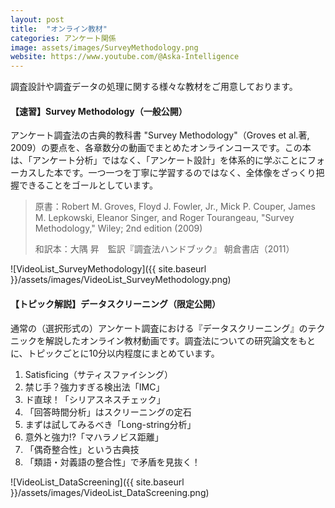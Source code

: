 ```yaml
---
layout: post
title:  "オンライン教材"
categories: アンケート関係
image: assets/images/SurveyMethodology.png
website: https://www.youtube.com/@Aska-Intelligence
---
```

調査設計や調査データの処理に関する様々な教材をご用意しております。

#### 【速習】Survey Methodology（一般公開）
アンケート調査法の古典的教科書 "Survey Methodology"（Groves et al.著, 2009）の要点を、各章数分の動画でまとめたオンラインコースです。この本は、「アンケート分析」ではなく、「アンケート設計」を体系的に学ぶことにフォーカスした本です。一つ一つを丁寧に学習するのではなく、全体像をざっくり把握できることをゴールとしています。

> 原書：Robert M. Groves, Floyd J. Fowler, Jr., Mick P. Couper, James M. Lepkowski, Eleanor Singer,  and Roger Tourangeau, "Survey Methodology," Wiley; 2nd edition (2009)
> 
> 和訳本：大隅 昇　監訳『調査法ハンドブック』 朝倉書店（2011）

![VideoList_SurveyMethodology]({{ site.baseurl }}/assets/images/VideoList_SurveyMethodology.png)

#### 【トピック解説】データスクリーニング（限定公開）
通常の（選択形式の）アンケート調査における『データスクリーニング』のテクニックを解説したオンライン教材動画です。調査法についての研究論文をもとに、トピックごとに10分以内程度にまとめています。

1. Satisficing（サティスファイシング）
2. 禁じ手？強力すぎる検出法「IMC」
3. ド直球！「シリアスネスチェック」
4. 「回答時間分析」はスクリーニングの定石
5. まずは試してみるべき「Long-string分析」
6. 意外と強力!?「マハラノビス距離」
7. 「偶奇整合性」という古典技
8. 「類語・対義語の整合性」で矛盾を見抜く！

![VideoList_DataScreening]({{ site.baseurl }}/assets/images/VideoList_DataScreening.png)
